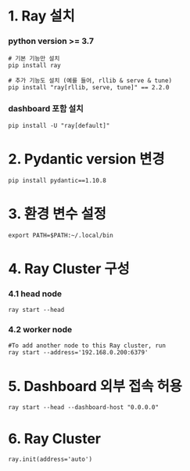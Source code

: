 # 1. Ray 설치
### python version >= 3.7

    # 기본 기능만 설치
    pip install ray

    # 추가 기능도 설치 (예를 들어, rllib & serve & tune)
    pip install "ray[rllib, serve, tune]" == 2.2.0

### dashboard 포함 설치

    pip install -U "ray[default]"

# 2. Pydantic version 변경

    pip install pydantic==1.10.8

# 3. 환경 변수 설정

    export PATH=$PATH:~/.local/bin

# 4. Ray Cluster 구성

### 4.1 head node

    ray start --head

### 4.2 worker node

    #To add another node to this Ray cluster, run
    ray start --address='192.168.0.200:6379'
    
# 5. Dashboard 외부 접속 허용

    ray start --head --dashboard-host "0.0.0.0"

# 6. Ray Cluster

    ray.init(address='auto')

